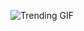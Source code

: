 
<!-- GIF_SECTION -->
![Trending GIF](https://media0.giphy.com/media/v1.Y2lkPThiYjIxNzcydzI0dGhld2FlOWw0djI1cXRuNDFpN2sza2N5d2c1bnE1NTMxeGI0eiZlcD12MV9naWZzX3NlYXJjaCZjdD1n/2u4ExwAuGozwR1kWEg/giphy.gif)
<!-- END_GIF_SECTION -->
